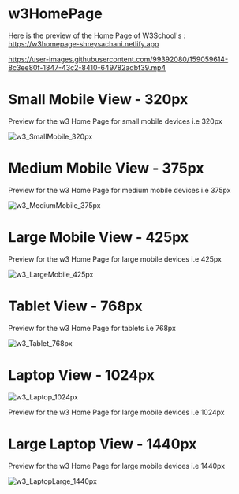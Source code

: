 # w3HomePage

Here is the preview of the Home Page of W3School's : https://w3homepage-shreysachani.netlify.app

https://user-images.githubusercontent.com/99392080/159059614-8c3ee80f-1847-43c2-8410-649782adbf39.mp4



# Small Mobile View - 320px

Preview for the w3 Home Page for small mobile devices i.e 320px

![w3_SmallMobile_320px](https://user-images.githubusercontent.com/99392080/161331108-77a772bf-375e-4cea-aa47-9aca0223c4ec.gif)


# Medium Mobile View - 375px

Preview for the w3 Home Page for medium mobile devices i.e 375px

![w3_MediumMobile_375px](https://user-images.githubusercontent.com/99392080/161368458-7da2e23c-ec82-460d-86bf-549292e77c9f.gif)

# Large Mobile View - 425px

Preview for the w3 Home Page for large mobile devices i.e 425px

![w3_LargeMobile_425px](https://user-images.githubusercontent.com/99392080/161340746-ce4da03f-785d-4045-9c30-334f6f4499e2.gif)

# Tablet View - 768px

Preview for the w3 Home Page for tablets i.e 768px

![w3_Tablet_768px](https://user-images.githubusercontent.com/99392080/161369146-41d55b22-36af-4063-8aba-0558bea65a18.gif)

# Laptop View - 1024px

![w3_Laptop_1024px](https://user-images.githubusercontent.com/99392080/161369238-6643ddd3-05d2-469e-a5c6-f39eb9dc3901.gif)

Preview for the w3 Home Page for large mobile devices i.e 1024px

# Large Laptop View - 1440px

Preview for the w3 Home Page for large mobile devices i.e 1440px

![w3_LaptopLarge_1440px](https://user-images.githubusercontent.com/99392080/161369282-d8229e65-3914-4713-99c5-0a260b813f38.gif)
